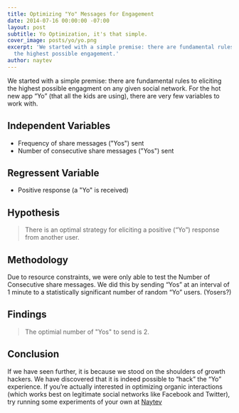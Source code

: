 ```yaml
---
title: Optimizing "Yo" Messages for Engagement
date: 2014-07-16 00:00:00 -07:00
layout: post
subtitle: Yo Optimization, it's that simple.
cover_image: posts/yo/yo.png
excerpt: 'We started with a simple premise: there are fundamental rules to eliciting
  the highest possible engagement.'
author: naytev
---
```


We started with a simple premise: there are fundamental rules to eliciting the highest possible engagment on any given social network. For the hot new app “Yo” (that all the kids are using), there are very few variables to work with.

## Independent Variables

* Frequency of share messages ("Yos") sent
* Number of consecutive share messages ("Yos") sent

## Regressent Variable

* Positive response (a "Yo" is received)

## Hypothesis

> There is an optimal strategy for eliciting a positive (“Yo”) response from another user.

## Methodology

Due to resource constraints, we were only able to test the Number of Consecutive share messages. We did this by sending “Yos” at an interval of 1 minute to a statistically significant number of random “Yo” users. (Yosers?)

## Findings

> The optimial number of "Yos" to send is 2.

## Conclusion

If we have seen further, it is because we stood on the shoulders of growth hackers. We have discovered that it is indeed possible to “hack” the “Yo” experience. If you’re actually interested in optimizing organic interactions (which works best on legitimate social networks like Facebook and Twitter), try running some experiments of your own at [Naytev](http://www.naytev.com "Naytev")